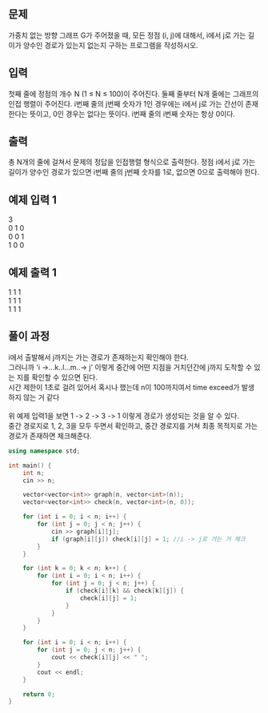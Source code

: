 ## 문제
가중치 없는 방향 그래프 G가 주어졌을 때, 모든 정점 (i, j)에 대해서, i에서 j로 가는 길이가 양수인 경로가 있는지 없는지 구하는 프로그램을 작성하시오.

## 입력
첫째 줄에 정점의 개수 N (1 ≤ N ≤ 100)이 주어진다. 둘째 줄부터 N개 줄에는 그래프의 인접 행렬이 주어진다. i번째 줄의 j번째 숫자가 1인 경우에는 i에서 j로 가는 간선이 존재한다는 뜻이고, 0인 경우는 없다는 뜻이다. i번째 줄의 i번째 숫자는 항상 0이다.

## 출력
총 N개의 줄에 걸쳐서 문제의 정답을 인접행렬 형식으로 출력한다. 정점 i에서 j로 가는 길이가 양수인 경로가 있으면 i번째 줄의 j번째 숫자를 1로, 없으면 0으로 출력해야 한다.

## 예제 입력 1 
3<br>
0 1 0<br>
0 0 1<br>
1 0 0<br>
## 예제 출력 1 
1 1 1<br>
1 1 1<br>
1 1 1<br>

## 풀이 과정
i에서 출발해서 j까지는 가는 경로가 존재하는지 확인해야 한다.<br>
그러니까 'i ->...k..l...m..-> j' 이렇게 중간에 어떤 지점을 거치던간에 j까지 도착할 수 있는 지를 확인할 수 있으면 된다.<br>
시간 제한이 1초로 걸려 있어서 혹시나 했는데 n이 100까지여서 time exceed가 발생하지 않는 거 같다<br>
<br>
위 예제 입력1을 보면 1 -> 2 -> 3 -> 1 이렇게 경로가 생성되는 것을 알 수 있다.<br>
중간 경로지로 1, 2, 3을 모두 두면서 확인하고, 중간 경로지를 거쳐 최종 목적지로 가는 경로가 존재하면 체크해준다.
```C++
using namespace std;

int main() {
	int n;
	cin >> n;

	vector<vector<int>> graph(n, vector<int>(n));
	vector<vector<int>> check(n, vector<int>(n, 0));

	for (int i = 0; i < n; i++) {
		for (int j = 0; j < n; j++) {
			cin >> graph[i][j];
			if (graph[i][j]) check[i][j] = 1; //i -> j로 가는 거 체크 
		}
	}

	for (int k = 0; k < n; k++) {
		for (int i = 0; i < n; i++) {
			for (int j = 0; j < n; j++) {
				if (check[i][k] && check[k][j]) {
					check[i][j] = 1;
				}
			}
		}
	}

	for (int i = 0; i < n; i++) {
		for (int j = 0; j < n; j++) {
			cout << check[i][j] << " ";
		}
		cout << endl;
	}

	return 0;
}
```
